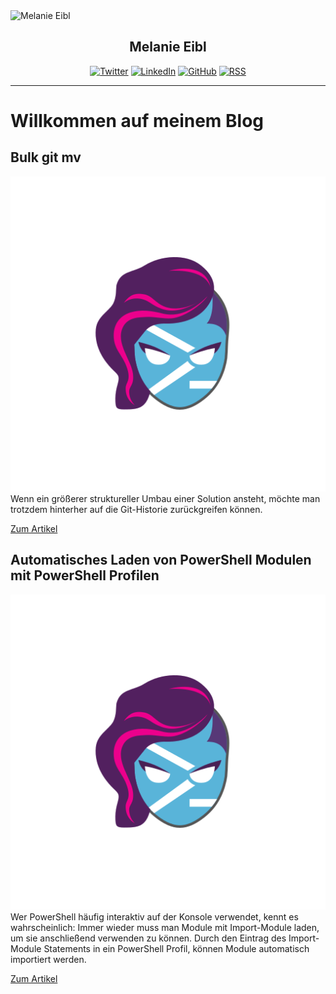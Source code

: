 <div id="container">
    <img src="images/_Q1A2953_square.jpg" alt="Melanie Eibl" class="img-mee">
</div>

<h2 style="text-align: center;">Melanie Eibl</h2>

<div style=" margin: auto; width: 50%; width: fit-content;">

  <a id="linkedin" target="_blank" href="https://www.linkedin.com/in/melanieeibl" aria-label="LinkedIn" rel="noreferrer"><img src="/images/social/linkedin.svg" alt="Twitter" width="24" height="24"></a>
  <a id="github" target="_blank" href="https://github.com/melanieeibl" aria-label="Github" rel="noreferrer"><img src="/images/social/github.svg" alt="LinkedIn" width="24" height="24"></a>
  <a id="twitter" target="_blank" href="https://twitter.com/melanieeibl" aria-label="Twitter" rel="noreferrer"><img src="/images/social/twitter.svg" alt="GitHub" width="24" height="24"></a>
  <a id="rss2" target="_blank" href="/feed.rss" aria-label="RSS" rel="noreferrer"><img src="/images/social/rss-fill.svg" alt="RSS" width="24" height="24"></a>
  
</div>

<hr class="hr-mee"/>

# Willkommen auf meinem Blog

## Bulk git mv

<div class="img-post-mee" style="float: left;">
    <img src="images/PowerShell-7-Avatar-Icon.png" alt="Melanie Eibl">
</div>

Wenn ein größerer struktureller Umbau einer Solution ansteht, möchte man trotzdem hinterher auf die Git-Historie zurückgreifen können.

[Zum Artikel](/articles/BulkGitMv.html)

## Automatisches Laden von PowerShell Modulen mit PowerShell Profilen

<div class="img-post-mee" style="float: left;">
    <img src="images/PowerShell-7-Avatar-Icon.png" alt="Melanie Eibl">
</div>

Wer PowerShell häufig interaktiv auf der Konsole verwendet, kennt es wahrscheinlich: Immer wieder muss man Module mit Import-Module laden, um sie anschließend verwenden zu können. Durch den Eintrag des Import-Module Statements in ein PowerShell Profil, können Module automatisch importiert werden.

[Zum Artikel](/articles/LoadPsModule.html)
